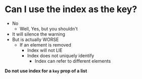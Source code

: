 # Can I use the index as the key?

- No
  - Well, Yes, but you shouldn't
- It will silence the warning
- But is actually WORSE
  - If an element is removed
    - Index will not LIE
    - Index does not uniquely identify 
      - Index can refer to different elements

**Do not use index for a `key` prop of a list**
